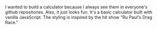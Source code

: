 I wanted to build a calculator because I always see them in everyone's github repositories. Also, it just looks fun. It's a basic calculator built with vanilla JavaScript. The styling is inspired by the hit show "Ru Paul's Drag Race."